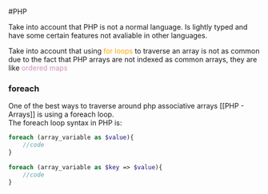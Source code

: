 #PHP 

Take into account that PHP is not a normal language. 
Is lightly typed and have some certain features not avaliable in other languages. 

Take into account that using <span style="color:orange;">for loops</span> to traverse an array is not as common due to the fact that PHP arrays are not indexed as common arrays, they are like <span style="color:#d291bc;">ordered maps</span>


### foreach 

One of the best ways to traverse around php associative arrays [[PHP - Arrays]] is using a foreach loop.  
The foreach loop syntax in PHP is: 

```PHP
foreach (array_variable as $value){
	//code
}
    
foreach (array_variable as $key => $value){
	//code
}
```
